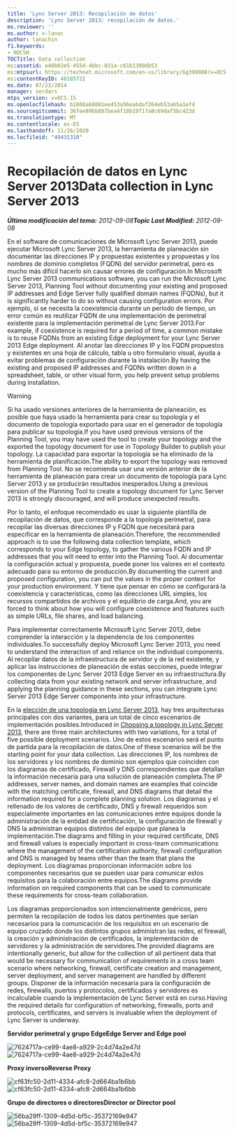 ```yaml
---
title: 'Lync Server 2013: Recopilación de datos'
description: 'Lync Server 2013: recopilación de datos.'
ms.reviewer: ''
ms.author: v-lanac
author: lanachin
f1.keywords:
- NOCSH
TOCTitle: Data collection
ms:assetid: e40b03e5-455d-4bbc-831a-c61b1380db53
ms:mtpsurl: https://technet.microsoft.com/en-us/library/Gg399008(v=OCS.15)
ms:contentKeyID: 48185722
ms.date: 07/23/2014
manager: serdars
mtps_version: v=OCS.15
ms.openlocfilehash: b1808a68081ee453a56eabdaf264eb53ab5a1ef4
ms.sourcegitcommit: 36fee89bb887bea4f18b19f17a8c69daf5bc423d
ms.translationtype: MT
ms.contentlocale: es-ES
ms.lasthandoff: 11/26/2020
ms.locfileid: "49431310"
---
```

# <a name="data-collection-in-lync-server-2013"></a><span data-ttu-id="75bfd-103">Recopilación de datos en Lync Server 2013</span><span class="sxs-lookup"><span data-stu-id="75bfd-103">Data collection in Lync Server 2013</span></span>

<div data-xmlns="http://www.w3.org/1999/xhtml">

<div class="topic" data-xmlns="http://www.w3.org/1999/xhtml" data-msxsl="urn:schemas-microsoft-com:xslt" data-cs="https://msdn.microsoft.com/">

<div data-asp="https://msdn2.microsoft.com/asp">



</div>

<div id="mainSection">

<div id="mainBody"><span data-ttu-id="75bfd-104">

<span> </span></span><span class="sxs-lookup"><span data-stu-id="75bfd-104">

<span> </span></span></span>

<span data-ttu-id="75bfd-105">_**Última modificación del tema:** 2012-09-08_</span><span class="sxs-lookup"><span data-stu-id="75bfd-105">_**Topic Last Modified:** 2012-09-08_</span></span>

<span data-ttu-id="75bfd-106">En el software de comunicaciones de Microsoft Lync Server 2013, puede ejecutar Microsoft Lync Server 2013, la herramienta de planeación sin documentar las direcciones IP y propuestas existentes y propuestas y los nombres de dominio completos (FQDN) del servidor perimetral, pero es mucho más difícil hacerlo sin causar errores de configuración.</span><span class="sxs-lookup"><span data-stu-id="75bfd-106">In Microsoft Lync Server 2013 communications software, you can run the Microsoft Lync Server 2013, Planning Tool without documenting your existing and proposed IP addresses and Edge Server fully qualified domain names (FQDNs), but it is significantly harder to do so without causing configuration errors.</span></span> <span data-ttu-id="75bfd-107">Por ejemplo, si se necesita la coexistencia durante un período de tiempo, un error común es reutilizar FQDN de una implementación de perimetral existente para la implementación perimetral de Lync Server 2013.</span><span class="sxs-lookup"><span data-stu-id="75bfd-107">For example, if coexistence is required for a period of time, a common mistake is to reuse FQDNs from an existing Edge deployment for your Lync Server 2013 Edge deployment.</span></span> <span data-ttu-id="75bfd-108">Al anotar las direcciones IP y los FQDN propuestos y existentes en una hoja de cálculo, tabla u otro formulario visual, ayuda a evitar problemas de configuración durante la instalación.</span><span class="sxs-lookup"><span data-stu-id="75bfd-108">By having the existing and proposed IP addresses and FQDNs written down in a spreadsheet, table, or other visual form, you help prevent setup problems during installation.</span></span>

<div>


> [!WARNING]  
> <span data-ttu-id="75bfd-109">Si ha usado versiones anteriores de la herramienta de planeación, es posible que haya usado la herramienta para crear su topología y el documento de topología exportado para usar en el generador de topología para publicar su topología.</span><span class="sxs-lookup"><span data-stu-id="75bfd-109">If you have used previous versions of the Planning Tool, you may have used the tool to create your topology and the exported the topology document for use in Topology Builder to publish your topology.</span></span> <span data-ttu-id="75bfd-110">La capacidad para exportar la topología se ha eliminado de la herramienta de planificación.</span><span class="sxs-lookup"><span data-stu-id="75bfd-110">The ability to export the topology was removed from Planning Tool.</span></span> <span data-ttu-id="75bfd-111">No se recomienda usar una versión anterior de la herramienta de planeación para crear un documento de topología para Lync Server 2013 y se producirán resultados inesperados.</span><span class="sxs-lookup"><span data-stu-id="75bfd-111">Using a previous version of the Planning Tool to create a topology document for Lync Server 2013 is strongly discouraged, and will produce unexpected results.</span></span>



</div>

<span data-ttu-id="75bfd-112">Por lo tanto, el enfoque recomendado es usar la siguiente plantilla de recopilación de datos, que corresponde a la topología perimetral, para recopilar las diversas direcciones IP y FQDN que necesitará para especificar en la herramienta de planeación.</span><span class="sxs-lookup"><span data-stu-id="75bfd-112">Therefore, the recommended approach is to use the following data collection template, which corresponds to your Edge topology, to gather the various FQDN and IP addresses that you will need to enter into the Planning Tool.</span></span> <span data-ttu-id="75bfd-113">Al documentar la configuración actual y propuesta, puede poner los valores en el contexto adecuado para su entorno de producción.</span><span class="sxs-lookup"><span data-stu-id="75bfd-113">By documenting the current and proposed configuration, you can put the values in the proper context for your production environment.</span></span> <span data-ttu-id="75bfd-114">Y tiene que pensar en cómo se configurará la coexistencia y características, como las direcciones URL simples, los recursos compartidos de archivos y el equilibrio de carga.</span><span class="sxs-lookup"><span data-stu-id="75bfd-114">And, you are forced to think about how you will configure coexistence and features such as simple URLs, file shares, and load balancing.</span></span>

<span data-ttu-id="75bfd-115">Para implementar correctamente Microsoft Lync Server 2013, debe comprender la interacción y la dependencia de los componentes individuales.</span><span class="sxs-lookup"><span data-stu-id="75bfd-115">To successfully deploy Microsoft Lync Server 2013, you need to understand the interaction of and reliance on the individual components.</span></span> <span data-ttu-id="75bfd-116">Al recopilar datos de la infraestructura de servidor y de la red existente, y aplicar las instrucciones de planeación de estas secciones, puede integrar los componentes de Lync Server 2013 Edge Server en su infraestructura.</span><span class="sxs-lookup"><span data-stu-id="75bfd-116">By collecting data from your existing network and server infrastructure, and applying the planning guidance in these sections, you can integrate Lync Server 2013 Edge Server components into your infrastructure.</span></span>

<span data-ttu-id="75bfd-117">En la [elección de una topología en Lync Server 2013](lync-server-2013-choosing-a-topology.md), hay tres arquitecturas principales con dos variantes, para un total de cinco escenarios de implementación posibles.</span><span class="sxs-lookup"><span data-stu-id="75bfd-117">Introduced in [Choosing a topology in Lync Server 2013](lync-server-2013-choosing-a-topology.md), there are three main architectures with two variations, for a total of five possible deployment scenarios.</span></span> <span data-ttu-id="75bfd-118">Uno de estos escenarios será el punto de partida para la recopilación de datos.</span><span class="sxs-lookup"><span data-stu-id="75bfd-118">One of these scenarios will be the starting point for your data collection.</span></span> <span data-ttu-id="75bfd-119">Las direcciones IP, los nombres de los servidores y los nombres de dominio son ejemplos que coinciden con los diagramas de certificado, Firewall y DNS correspondientes que detallan la información necesaria para una solución de planeación completa.</span><span class="sxs-lookup"><span data-stu-id="75bfd-119">The IP addresses, server names, and domain names are examples that coincide with the matching certificate, firewall, and DNS diagrams that detail the information required for a complete planning solution.</span></span> <span data-ttu-id="75bfd-120">Los diagramas y el rellenado de los valores de certificado, DNS y firewall requeridos son especialmente importantes en las comunicaciones entre equipos donde la administración de la entidad de certificación, la configuración de firewall y DNS la administran equipos distintos del equipo que planea la implementación.</span><span class="sxs-lookup"><span data-stu-id="75bfd-120">The diagrams and filling in your required certificate, DNS and firewall values is especially important in cross-team communications where the management of the certification authority, firewall configuration and DNS is managed by teams other than the team that plans the deployment.</span></span> <span data-ttu-id="75bfd-121">Los diagramas proporcionan información sobre los componentes necesarios que se pueden usar para comunicar estos requisitos para la colaboración entre equipos.</span><span class="sxs-lookup"><span data-stu-id="75bfd-121">The diagrams provide information on required components that can be used to communicate these requirements for cross-team collaboration.</span></span>

<span data-ttu-id="75bfd-122">Los diagramas proporcionados son intencionalmente genéricos, pero permiten la recopilación de todos los datos pertinentes que serían necesarios para la comunicación de los requisitos en un escenario de equipo cruzado donde los distintos grupos administran las redes, el firewall, la creación y administración de certificados, la implementación de servidores y la administración de servidores.</span><span class="sxs-lookup"><span data-stu-id="75bfd-122">The provided diagrams are intentionally generic, but allow for the collection of all pertinent data that would be necessary for communication of requirements in a cross team scenario where networking, firewall, certificate creation and management, server deployment, and server management are handled by different groups.</span></span> <span data-ttu-id="75bfd-123">Disponer de la información necesaria para la configuración de redes, firewalls, puertos y protocolos, certificados y servidores es incalculable cuando la implementación de Lync Server está en curso.</span><span class="sxs-lookup"><span data-stu-id="75bfd-123">Having the required details for configuration of networking, firewalls, ports and protocols, certificates, and servers is invaluable when the deployment of Lync Server is underway.</span></span>

<span data-ttu-id="75bfd-124">**Servidor perimetral y grupo Edge**</span><span class="sxs-lookup"><span data-stu-id="75bfd-124">**Edge Server and Edge pool**</span></span>

<span data-ttu-id="75bfd-125">![7624717a-ce99-4ae8-a929-2c4d74a2e47d](images/Gg399008.7624717a-ce99-4ae8-a929-2c4d74a2e47d(OCS.15).jpg "7624717a-ce99-4ae8-a929-2c4d74a2e47d")</span><span class="sxs-lookup"><span data-stu-id="75bfd-125">![7624717a-ce99-4ae8-a929-2c4d74a2e47d](images/Gg399008.7624717a-ce99-4ae8-a929-2c4d74a2e47d(OCS.15).jpg "7624717a-ce99-4ae8-a929-2c4d74a2e47d")</span></span>

<span data-ttu-id="75bfd-126">**Proxy inverso**</span><span class="sxs-lookup"><span data-stu-id="75bfd-126">**Reverse Proxy**</span></span>

<span data-ttu-id="75bfd-127">![cf63fc50-2d11-4334-afc8-2d664ba1b6bb](images/Gg399008.cf63fc50-2d11-4334-afc8-2d664ba1b6bb(OCS.15).jpg "cf63fc50-2d11-4334-afc8-2d664ba1b6bb")</span><span class="sxs-lookup"><span data-stu-id="75bfd-127">![cf63fc50-2d11-4334-afc8-2d664ba1b6bb](images/Gg399008.cf63fc50-2d11-4334-afc8-2d664ba1b6bb(OCS.15).jpg "cf63fc50-2d11-4334-afc8-2d664ba1b6bb")</span></span>

<span data-ttu-id="75bfd-128">**Grupo de directores o directores**</span><span class="sxs-lookup"><span data-stu-id="75bfd-128">**Director or Director pool**</span></span>

<span data-ttu-id="75bfd-129">![56ba29ff-1309-4d5d-bf5c-35372169e947](images/Gg399008.56ba29ff-1309-4d5d-bf5c-35372169e947(OCS.15).jpg "56ba29ff-1309-4d5d-bf5c-35372169e947")</span><span class="sxs-lookup"><span data-stu-id="75bfd-129">![56ba29ff-1309-4d5d-bf5c-35372169e947](images/Gg399008.56ba29ff-1309-4d5d-bf5c-35372169e947(OCS.15).jpg "56ba29ff-1309-4d5d-bf5c-35372169e947")</span></span>

<span data-ttu-id="75bfd-130"></div>

<span> </span>

</div>

</div>

</span><span class="sxs-lookup"><span data-stu-id="75bfd-130"></div>

<span> </span>

</div>

</div>

</span></span></div>

